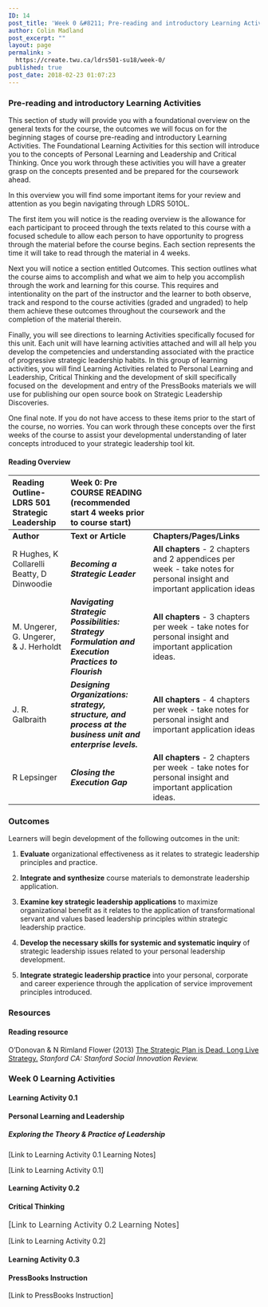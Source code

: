 ```yaml
---
ID: 14
post_title: 'Week 0 &#8211; Pre-reading and introductory Learning Activities'
author: Colin Madland
post_excerpt: ""
layout: page
permalink: >
  https://create.twu.ca/ldrs501-su18/week-0/
published: true
post_date: 2018-02-23 01:07:23
---
```

<h3>Pre-reading and introductory Learning Activities</h3>

This section of study will provide you with a foundational overview on the general texts for the course, the outcomes we will focus on for the beginning stages of course pre-reading and introductory Learning Activities. The Foundational Learning Activities for this section will introduce you to the concepts of Personal Learning and Leadership and Critical Thinking. Once you work through these activities you will have a greater grasp on the concepts presented and be prepared for the coursework ahead.

In this overview you will find some important items for your review and attention as you begin navigating through LDRS 501OL.

The first item you will notice is the reading overview is the allowance for each participant to proceed through the texts related to this course with a focused schedule to allow each person to have opportunity to progress through the material before the course begins. Each section represents the time it will take to read through the material in 4 weeks.

Next you will notice a section entitled Outcomes. This section outlines what the course aims to accomplish and what we aim to help you accomplish through the work and learning for this course. This requires and intentionality on the part of the instructor and the learner to both observe, track and respond to the course activities (graded and ungraded) to help them achieve these outcomes throughout the coursework and the completion of the material therein.

Finally, you will see directions to learning Activities specifically focused for this unit. Each unit will have learning activities attached and will all help you develop the competencies and understanding associated with the practice of progressive strategic leadership habits. In this group of learning activities, you will find Learning Activities related to Personal Learning and Leadership, Critical Thinking and the development of skill specifically focused on the  development and entry of the PressBooks materials we will use for publishing our open source book on Strategic Leadership Discoveries.

One final note. If you do not have access to these items prior to the start of the course, no worries. You can work through these concepts over the first weeks of the course to assist your developmental understanding of later concepts introduced to your strategic leadership tool kit.

<h4>Reading Overview</h4>

<table>
<thead>
<tr>
  <th align="left">Reading Outline- LDRS 501 Strategic Leadership</th>
  <th align="left">Week 0: Pre COURSE READING (recommended start 4 weeks prior to course start)</th>
  <th align="left"></th>
</tr>
</thead>
<tbody>
<tr>
  <td align="left"><strong>Author</strong></td>
  <td align="left"><strong>Text or Article</strong></td>
  <td align="left"><strong>Chapters/Pages/Links</strong></td>
</tr>
<tr>
  <td align="left">R Hughes, K Collarelli Beatty, D Dinwoodie</td>
  <td align="left"><em><strong>Becoming a Strategic Leader</strong></em></td>
  <td align="left"><strong>All chapters</strong> - 2 chapters and 2 appendices per week - take notes for personal insight and important application ideas</td>
</tr>
<tr>
  <td align="left">M. Ungerer, G. Ungerer, &amp; J. Herholdt</td>
  <td align="left"><em><strong>Navigating Strategic Possibilities: Strategy Formulation and Execution Practices to Flourish</strong></em></td>
  <td align="left"><strong>All chapters</strong> - 3 chapters per week - take notes for personal insight and important application ideas.</td>
</tr>
<tr>
  <td align="left">J. R. Galbraith</td>
  <td align="left"><em><strong>Designing Organizations: strategy, structure, and process at the business unit and enterprise levels.</strong></em></td>
  <td align="left"><strong>All chapters</strong> - 4 chapters per week - take notes for personal insight and important application ideas</td>
</tr>
<tr>
  <td align="left">R Lepsinger</td>
  <td align="left"><em><strong>Closing the Execution Gap</strong></em></td>
  <td align="left"><strong>All chapters</strong> - 2 chapters per week - take notes for personal insight and important application ideas.</td>
</tr>
</tbody>
</table>

<h3>Outcomes</h3>

Learners will begin development of the following outcomes in the unit:

<ol>
<li><strong>Evaluate</strong>
organizational effectiveness as it relates to strategic leadership principles and practice.</p></li>
<li><p><strong>Integrate and synthesize</strong>
course materials to demonstrate leadership application.</p></li>
<li><p><strong>Examine key strategic leadership applications</strong>
to maximize organizational benefit as it relates to the application of transformational servant and values based leadership principles within strategic leadership practice.</p></li>
<li><p><strong>Develop the necessary skills for systemic and systematic inquiry</strong>
of strategic leadership issues related to your personal leadership development.</p></li>
<li><p><strong>Integrate strategic leadership practice</strong>
into your personal, corporate and career experience through the application of service improvement principles introduced.</p></li>
</ol>

<h3>Resources</h3>

<h4>Reading resource</h4>

<p>O’Donovan &amp; N Rimland Flower (2013) <a href="https://ssir.org/articles/entry/the_strategic_plan_is_dead._long_live_strategy%29">The Strategic Plan is Dead. Long Live Strategy.</a> <em>Stanford CA: Stanford Social Innovation Review.</em>

<h3>Week 0 Learning Activities</h3>

<h4>Learning Activity 0.1</h4>

<h4><strong>Personal Learning and Leadership</strong></h4>

<h5>Exploring the Theory &amp; Practice of Leadership</h5>

[Link to Learning Activity 0.1 Learning Notes]

[Link to Learning Activity 0.1]

<h4>Learning Activity 0.2</h4>

<h4>Critical Thinking</h4>

<span style="float: none;background-color: transparent;color: #333333;cursor: text;font-family: -apple-system,BlinkMacSystemFont,'Segoe UI',Roboto,Oxygen-Sans,Ubuntu,Cantarell,'Helvetica Neue',sans-serif;font-size: 16px;font-style: normal;font-variant: normal;font-weight: 400;letter-spacing: normal;text-align: left;text-decoration: none;text-indent: 0px">[Link to Learning Activity 0.2 Learning Notes]</span>

[Link to Learning Activity 0.2]

<h4>Learning Activity 0.3</h4>

<h4>PressBooks Instruction</h4>

[Link to PressBooks Instruction]
